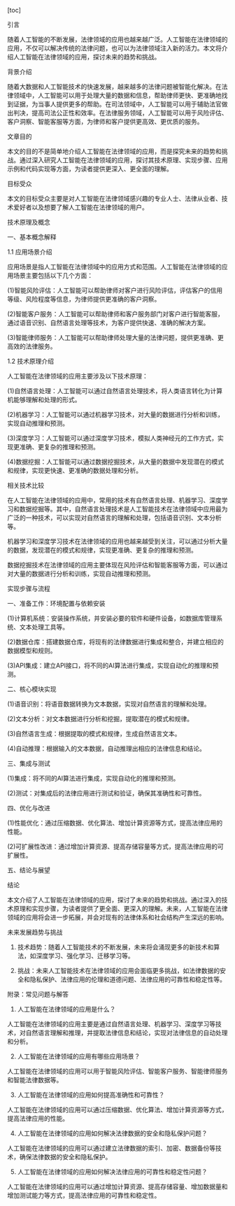 
[toc]                    
                
                
引言

随着人工智能的不断发展，法律领域的应用也越来越广泛。人工智能在法律领域的应用，不仅可以解决传统的法律问题，也可以为法律领域注入新的活力。本文将介绍人工智能在法律领域的应用，探讨未来的趋势和挑战。

背景介绍

随着大数据和人工智能技术的快速发展，越来越多的法律问题被智能化解决。在法律领域中，人工智能可以用于处理大量的数据和信息，帮助律师更快、更准确地找到证据，为当事人提供更多的帮助。在司法领域中，人工智能可以用于辅助法官做出判决，提高司法公正性和效率。在法律服务领域，人工智能可以用于风险评估、客户洞察、智能客服等方面，为律师和客户提供更高效、更优质的服务。

文章目的

本文的目的不是简单地介绍人工智能在法律领域的应用，而是探究未来的趋势和挑战。通过深入研究人工智能在法律领域的应用，探讨其技术原理、实现步骤、应用示例和代码实现等方面，为读者提供更深入、更全面的理解。

目标受众

本文的目标受众主要是对人工智能在法律领域感兴趣的专业人士、法律从业者、技术爱好者以及想要了解人工智能在法律领域的用户。

技术原理及概念

一、基本概念解释

1.1 应用场景介绍

应用场景是指人工智能在法律领域中的应用方式和范围。人工智能在法律领域的应用场景主要包括以下几个方面：

(1)智能风险评估：人工智能可以帮助律师对客户进行风险评估，评估客户的信用等级、风险程度等信息，为律师提供更准确的客户洞察。

(2)智能客户服务：人工智能可以帮助律师和客户服务部门对客户进行智能客服，通过语音识别、自然语言处理等技术，为客户提供快速、准确的解决方案。

(3)智能律师服务：人工智能可以帮助律师处理大量的法律问题，提供更准确、更高效的法律服务。

1.2 技术原理介绍

人工智能在法律领域的应用主要涉及以下技术原理：

(1)自然语言处理：人工智能可以通过自然语言处理技术，将人类语言转化为计算机能够理解和处理的形式。

(2)机器学习：人工智能可以通过机器学习技术，对大量的数据进行分析和训练，实现自动推理和预测。

(3)深度学习：人工智能可以通过深度学习技术，模拟人类神经元的工作方式，实现更准确、更复杂的推理和预测。

(4)数据挖掘：人工智能可以通过数据挖掘技术，从大量的数据中发现潜在的模式和规律，实现更快速、更准确的数据处理和分析。

相关技术比较

在人工智能在法律领域的应用中，常用的技术有自然语言处理、机器学习、深度学习和数据挖掘等。其中，自然语言处理技术是人工智能技术在法律领域中应用最为广泛的一种技术，可以实现对自然语言的理解和处理，包括语音识别、文本分析等。

机器学习和深度学习技术在法律领域的应用也越来越受到关注，可以通过分析大量的数据，发现潜在的模式和规律，实现更准确、更复杂的推理和预测。

数据挖掘技术在法律领域的应用主要体现在风险评估和智能客服等方面，可以通过对大量的数据进行分析和训练，实现自动推理和预测。

实现步骤与流程

一、准备工作：环境配置与依赖安装

(1)计算机系统：安装操作系统，并安装必要的软件和硬件设备，如数据库管理系统、文本处理工具等。

(2)数据仓库：搭建数据仓库，将现有的法律数据进行集成和整合，并建立相应的数据模型和规则。

(3)API集成：建立API接口，将不同的AI算法进行集成，实现自动化的推理和预测。

二、核心模块实现

(1)语音识别：将语音数据转换为文本数据，实现对自然语言的理解和处理。

(2)文本分析：对文本数据进行分析和挖掘，提取潜在的模式和规律。

(3)自然语言生成：根据提取的模式和规律，生成自然语言文本。

(4)自动推理：根据输入的文本数据，自动推理出相应的法律信息和结论。

三、集成与测试

(1)集成：将不同的AI算法进行集成，实现自动化的推理和预测。

(2)测试：对集成后的法律应用进行测试和验证，确保其准确性和可靠性。

四、优化与改进

(1)性能优化：通过压缩数据、优化算法、增加计算资源等方式，提高法律应用的性能。

(2)可扩展性改进：通过增加计算资源、提高存储容量等方式，提高法律应用的可扩展性。

五、结论与展望

结论

本文介绍了人工智能在法律领域的应用，探讨了未来的趋势和挑战。通过深入的技术原理和实现步骤，为读者提供了更全面、更深入的理解。未来，人工智能在法律领域的应用将会进一步拓展，并会对现有的法律体系和社会结构产生深远的影响。

未来发展趋势与挑战

1. 技术趋势：随着人工智能技术的不断发展，未来将会涌现更多的新技术和算法，如深度学习、强化学习、迁移学习等。

2. 挑战：未来人工智能技术在法律领域的应用会面临更多挑战，如法律数据的安全和隐私保护、法律应用的伦理和道德问题、法律应用的可靠性和稳定性等。



附录：常见问题与解答

1. 人工智能在法律领域的应用是什么？

人工智能在法律领域的应用主要是通过自然语言处理、机器学习、深度学习等技术，对自然语言理解和推理，并提取法律信息和结论，实现对法律信息的自动处理和分析。

2. 人工智能在法律领域的应用有哪些应用场景？

人工智能在法律领域的应用可以用于智能风险评估、智能客户服务、智能律师服务和智能法律数据等。

3. 人工智能在法律领域的应用如何提高准确性和可靠性？

人工智能在法律领域的应用可以通过压缩数据、优化算法、增加计算资源等方式，提高法律应用的性能。

4. 人工智能在法律领域的应用如何解决法律数据的安全和隐私保护问题？

人工智能在法律领域的应用可以通过建立法律数据的索引、加密、数据备份等技术，确保法律数据的安全和隐私保护。

5. 人工智能在法律领域的应用如何解决法律应用的可靠性和稳定性问题？

人工智能在法律领域的应用可以通过增加计算资源、提高存储容量、增加数据量和增加测试能力等方式，提高法律应用的可靠性和稳定性。

